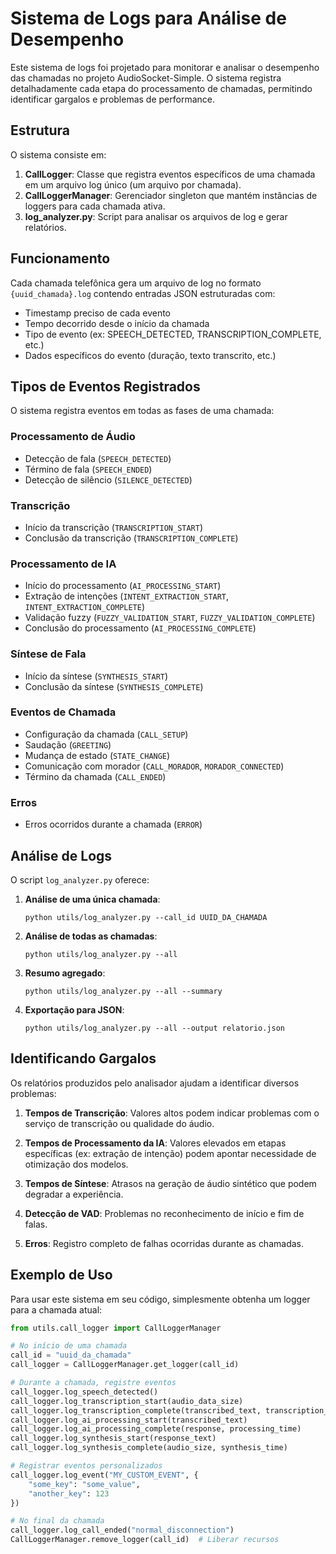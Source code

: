 # Sistema de Logs para Análise de Desempenho

Este sistema de logs foi projetado para monitorar e analisar o desempenho das chamadas no projeto AudioSocket-Simple. O sistema registra detalhadamente cada etapa do processamento de chamadas, permitindo identificar gargalos e problemas de performance.

## Estrutura

O sistema consiste em:

1. **CallLogger**: Classe que registra eventos específicos de uma chamada em um arquivo log único (um arquivo por chamada).
2. **CallLoggerManager**: Gerenciador singleton que mantém instâncias de loggers para cada chamada ativa.
3. **log_analyzer.py**: Script para analisar os arquivos de log e gerar relatórios.

## Funcionamento

Cada chamada telefônica gera um arquivo de log no formato `{uuid_chamada}.log` contendo entradas JSON estruturadas com:

- Timestamp preciso de cada evento
- Tempo decorrido desde o início da chamada
- Tipo de evento (ex: SPEECH_DETECTED, TRANSCRIPTION_COMPLETE, etc.)
- Dados específicos do evento (duração, texto transcrito, etc.)

## Tipos de Eventos Registrados

O sistema registra eventos em todas as fases de uma chamada:

### Processamento de Áudio
- Detecção de fala (`SPEECH_DETECTED`)
- Término de fala (`SPEECH_ENDED`) 
- Detecção de silêncio (`SILENCE_DETECTED`)

### Transcrição
- Início da transcrição (`TRANSCRIPTION_START`)
- Conclusão da transcrição (`TRANSCRIPTION_COMPLETE`)

### Processamento de IA
- Início do processamento (`AI_PROCESSING_START`)
- Extração de intenções (`INTENT_EXTRACTION_START`, `INTENT_EXTRACTION_COMPLETE`)
- Validação fuzzy (`FUZZY_VALIDATION_START`, `FUZZY_VALIDATION_COMPLETE`)
- Conclusão do processamento (`AI_PROCESSING_COMPLETE`)

### Síntese de Fala
- Início da síntese (`SYNTHESIS_START`)
- Conclusão da síntese (`SYNTHESIS_COMPLETE`)

### Eventos de Chamada
- Configuração da chamada (`CALL_SETUP`)
- Saudação (`GREETING`)
- Mudança de estado (`STATE_CHANGE`)
- Comunicação com morador (`CALL_MORADOR`, `MORADOR_CONNECTED`)
- Término da chamada (`CALL_ENDED`)

### Erros
- Erros ocorridos durante a chamada (`ERROR`)

## Análise de Logs

O script `log_analyzer.py` oferece:

1. **Análise de uma única chamada**: 
   ```
   python utils/log_analyzer.py --call_id UUID_DA_CHAMADA
   ```

2. **Análise de todas as chamadas**: 
   ```
   python utils/log_analyzer.py --all
   ```

3. **Resumo agregado**:
   ```
   python utils/log_analyzer.py --all --summary
   ```

4. **Exportação para JSON**:
   ```
   python utils/log_analyzer.py --all --output relatorio.json
   ```

## Identificando Gargalos

Os relatórios produzidos pelo analisador ajudam a identificar diversos problemas:

1. **Tempos de Transcrição**: Valores altos podem indicar problemas com o serviço de transcrição ou qualidade do áudio.

2. **Tempos de Processamento da IA**: Valores elevados em etapas específicas (ex: extração de intenção) podem apontar necessidade de otimização dos modelos.

3. **Tempos de Síntese**: Atrasos na geração de áudio sintético que podem degradar a experiência.

4. **Detecção de VAD**: Problemas no reconhecimento de início e fim de falas.

5. **Erros**: Registro completo de falhas ocorridas durante as chamadas.

## Exemplo de Uso

Para usar este sistema em seu código, simplesmente obtenha um logger para a chamada atual:

```python
from utils.call_logger import CallLoggerManager

# No início de uma chamada
call_id = "uuid_da_chamada"
call_logger = CallLoggerManager.get_logger(call_id)

# Durante a chamada, registre eventos
call_logger.log_speech_detected()
call_logger.log_transcription_start(audio_data_size)
call_logger.log_transcription_complete(transcribed_text, transcription_time)
call_logger.log_ai_processing_start(transcribed_text)
call_logger.log_ai_processing_complete(response, processing_time)
call_logger.log_synthesis_start(response_text)
call_logger.log_synthesis_complete(audio_size, synthesis_time)

# Registrar eventos personalizados
call_logger.log_event("MY_CUSTOM_EVENT", {
    "some_key": "some_value",
    "another_key": 123
})

# No final da chamada
call_logger.log_call_ended("normal_disconnection")
CallLoggerManager.remove_logger(call_id)  # Liberar recursos
```